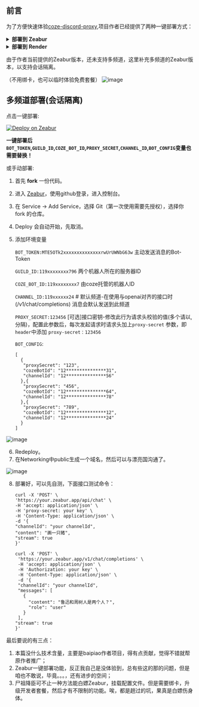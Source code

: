 ## 前言
为了方便快速体验[coze-discord-proxy](https://github.com/deanxv/coze-discord-proxy),项目作者已经提供了两种一键部署方式：

<details>
<summary><strong>部署到 Zeabur</strong></summary>
<div>

> Zeabur 的服务器在国外，自动解决了网络的问题，同时免费的额度也足够个人使用

点击一键部署:

[![Deploy on Zeabur](https://zeabur.com/button.svg)](https://zeabur.com/templates/GMU8C8?referralCode=deanxv)

**一键部署后 `BOT_TOKEN`,`GUILD_ID`,`COZE_BOT_ID`,`PROXY_SECRET`,`CHANNEL_ID`变量也需要替换！**

或手动部署:

1. 首先 **fork** 一份代码。
2. 进入 [Zeabur](https://zeabur.com?referralCode=deanxv)，使用github登录，进入控制台。
3. 在 Service -> Add Service，选择 Git（第一次使用需要先授权），选择你 fork 的仓库。
4. Deploy 会自动开始，先取消。
5. 添加环境变量

   `BOT_TOKEN:MTE5OTk2xxxxxxxxxxxxxxrwUrUWNbG63w`  主动发送消息的Bot-Token

   `GUILD_ID:119xxxxxxxx796`  两个机器人所在的服务器ID

   `COZE_BOT_ID:119xxxxxxxx7` 由coze托管的机器人ID

   `CHANNEL_ID:119xxxxxx24`  # 默认频道-在使用与openai对齐的接口时(/v1/chat/completions) 消息会默认发送到此频道

   `PROXY_SECRET:123456` [可选]接口密钥-修改此行为请求头校验的值(多个请以,分隔)，配置此参数后，每次发起请求时请求头加上`proxy-secret`
   参数，即`header`中添加 `proxy-secret：123456`

保存。

6. 选择 Redeploy。

</div>


</details>

<details>
<summary><strong>部署到 Render</strong></summary>
<div>

> Render 提供免费额度，绑卡后可以进一步提升额度

Render 可以直接部署 docker 镜像，不需要 fork 仓库：[Render](https://dashboard.render.com)

</div>
</details>

由于作者当前提供的Zeabur版本，还未支持多频道，这里补充多频道的Zeabur版本，以支持会话隔离。

（不用绑卡，也可以临时体验免费套餐）
![image](https://github.com/gordonchanfz/coze-discord-mul-image/assets/77518307/20718f61-6c0c-498f-8196-da3cd37da29b)

## 多频道部署(会话隔离)

点击一键部署:

[![Deploy on Zeabur](https://zeabur.com/button.svg)](https://zeabur.com/templates/KXBV2H?referralCode=gordonchanfz)

**一键部署后 `BOT_TOKEN`,`GUILD_ID`,`COZE_BOT_ID`,`PROXY_SECRET`,`CHANNEL_ID`,`BOT_CONFIG`变量也需要替换！**

或手动部署:

1. 首先 **fork** 一份代码。
2. 进入 [Zeabur](https://zeabur.com?referralCode=deanxv)，使用github登录，进入控制台。
3. 在 Service -> Add Service，选择 Git（第一次使用需要先授权），选择你 fork 的仓库。
4. Deploy 会自动开始，先取消。
5. 添加环境变量

   `BOT_TOKEN:MTE5OTk2xxxxxxxxxxxxxxrwUrUWNbG63w`  主动发送消息的Bot-Token

   `GUILD_ID:119xxxxxxxx796`  两个机器人所在的服务器ID

   `COZE_BOT_ID:119xxxxxxxx7` 由coze托管的机器人ID

   `CHANNEL_ID:119xxxxxx24`  # 默认频道-在使用与openai对齐的接口时(/v1/chat/completions) 消息会默认发送到此频道

   `PROXY_SECRET:123456` [可选]接口密钥-修改此行为请求头校验的值(多个请以,分隔)，配置此参数后，每次发起请求时请求头加上`proxy-secret`
   参数，即`header`中添加 `proxy-secret：123456`

   `BOT_CONFIG`:
   ``` 
   [
     {
      "proxySecret": "123",
      "cozeBotId": "12***************31", 
      "channelId": "12***************56"
     },{
      "proxySecret": "456",
      "cozeBotId": "12***************64",
      "channelId": "12***************78"
     },{
      "proxySecret": "789",
      "cozeBotId": "12***************12",
      "channelId": "12***************24"
     }
   ]
   ```


![image](https://github.com/gordonchanfz/coze-discord-mul-image/assets/77518307/8780f717-0b68-4df6-9532-37d5f4d51b6b)


6. Redeploy。
7. 在Networking中public生成一个域名，然后可以与漂亮国沟通了。

![image](https://github.com/gordonchanfz/coze-discord-mul-image/assets/77518307/24325e3f-a835-4ae3-a857-dc14e29339a2)

8. 部署好，可以先自测，下面接口测试命令：
   ```shell
   curl -X 'POST' \
   'https://your.zeabur.app/api/chat' \
   -H 'accept: application/json' \
   -H 'proxy-secret: your key' \
   -H 'Content-Type: application/json' \
   -d '{
   "channelId": "your channelId",
   "content": "画一只猪",
   "stream": true
   }'
   ```

   ```shell
   curl -X 'POST' \
    'https://your.zeabur.app/v1/chat/completions' \
    -H 'accept: application/json' \
    -H 'Authorization: your key' \
    -H 'Content-Type: application/json' \
    -d '{
    "channelId": "your channelId",
    "messages": [
      {
        "content": "鲁迅和周树人是两个人？",
        "role": "user"
      }
    ],
   "stream": true
   }'
   ```


最后要说的有三点：
1. 本篇没什么技术含量，主要是baipiao作者项目，得有点贡献，觉得不错就帮原作者推广；
2. Zeabur一键部署功能，反正我自己是没体验到，总有些这的那的问题，但是咱也不敢说，毕竟。。。，还有进步的空间；
3. 尸祖降臣可不止一种方法能白嫖Zeabur，挂载配置文件。但是需要绑卡，升级开发者套餐，然后才有不限制的功能。唉，都是趟过的坑，果真是白嫖伤身体。



